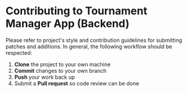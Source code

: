 Contributing to Tournament Manager App (Backend)
================================================
Please refer to project's style and contribution guidelines for submitting patches and additions. In general, the following workflow should be respected:
 1. **Clone** the project to your own machine
 2. **Commit** changes to your own branch
 3. **Push** your work back up
 4. Submit a **Pull request** so code review can be done
